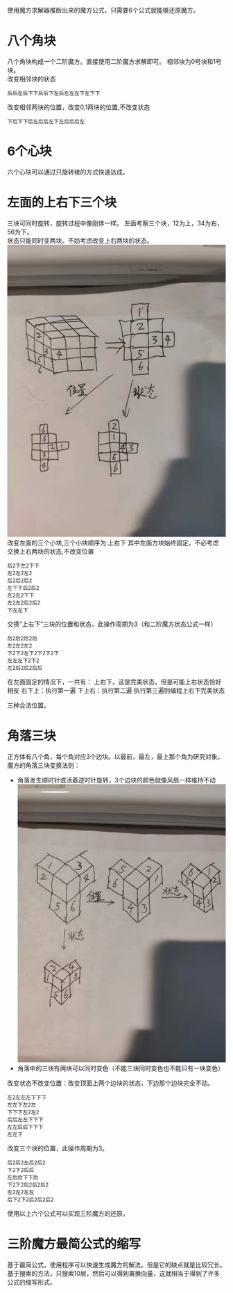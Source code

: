 使用魔方求解器推断出来的魔方公式，只需要6个公式就能够还原魔方。

# 八个角块
八个角块构成一个二阶魔方。直接使用二阶魔方求解即可。
相邻块为0号块和1号块。  
改变相邻块的状态
```
后后左后下下后后下左后左左左下左下下
```
改变相邻两块的位置，改变0,1两块的位置,不改变状态
```
下后下下后左后后左下左后后后左
```
# 6个心块
六个心块可以通过只旋转棱的方式快速达成。

# 左面的上右下三个块
三块可同时旋转，旋转过程中像刚体一样。 
左面考察三个块，12为上，34为右，56为下。  
状态只能同时变两块。不妨考虑改变上右两块的状态。  
![面上三个边块的变化示意图](res/三阶魔方面块.jpg)  
改变左面的三个小块,三个小块顺序为:上右下
其中左面方块始终固定，不必考虑
交换上右两块的状态,不改变位置
```plain
后2下左2下下
左2左2左2
后2后2后2
左下下后2后2
左2左2下下
左2左2后2后2
下左左下
```

交换“上右下”三块的位置和状态，此操作周期为3（和二阶魔方状态公式一样）
```plain
后2后2后2后
左2左2左2
下2下2左下2下2下2下
左左左下2下2
左2后2后2后后
```
在左面固定的情况下，一共有：
上右下，这是完美状态，但是可能上右状态恰好相反
右下上：执行第一遍
下上右：执行第二遍
执行第三遍则编程上右下完美状态

三种合法位置。


# 角落三块
正方体有八个角，每个角对应3个边块。以最前，最左，最上那个角为研究对象。  
魔方的角落三块变换法则：
* 角落发生顺时针或活着逆时针旋转，3个边块的颜色就像风扇一样维持不动
![角落三块旋转示意图](res/三阶魔方角块.jpg)
* 角落中的三块有两块可以同时变色（不能三块同时变色也不能只有一块变色）


改变状态不改变位置：改变顶面上两个边块的状态，下边那个边块完全不动。
```plain
左2左左左下下下
左左下左2左
下下下左2左2
后后左左下下下
左左后后下下下
左左下
```

改变三个块的位置，此操作周期为3。
```plain
后2后2左后2后2
下2下2后后
左后后下下后
下2下2后2后2后2
左2左2左左
后下2下2后2后2后2
```

使用以上六个公式可以实现三阶魔方的还原。

# 三阶魔方最简公式的缩写
基于最简公式，使用程序可以快速生成魔方的解法。但是它的缺点就是比较冗长。  
基于搜索的方法，只搜索10层，然后可以得到置换向量，这就相当于得到了许多公式的缩写形式。  

